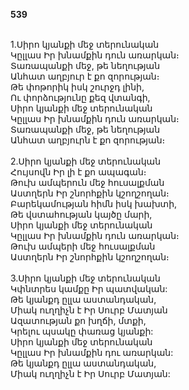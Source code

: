 **539**

\
1.Սիրո կյանքի մեջ տերունական\
Կըլլաս Իր խնամքին դուն առարկան։\
Տառապանքի մեջ, թե նեղության\
Անհատ աղբյուր է քո զորության։\
Թե փոթորիկ իսկ շուրջդ լինի,\
Ու փորձությունը քեզ վտանգի,\
Սիրո կյանքի մեջ տերունական\
Կըլլաս Իր խնամքին դուն առարկան։\
Տառապանքի մեջ, թե նեղության\
Անհատ աղբյուրն է քո զորության։\
\
2.Սիրո կյանքի մեջ տերունական\
Հույսովն Իր լի է քո ապագան։\
Թուխ ամպերուն մեջ հուսալքման\
Աստղերն Իր շնորհքին կշողշողան։\
Բարեկամության հիմն իսկ խախտի,\
Թե վստահության կայծը մարի,\
Սիրո կյանքի մեջ տերունական\
Կըլլաս Իր խնամքին դուն առարկան։\
Թուխ ամպերի մեջ հուսալքման\
Աստղերն Իր շնորհքին կշողշողան։\
\
3.Սիրո կյանքի մեջ տերունական\
Կփնտրես կամքը Իր պատվական:\
Թե կյանքդ ըլլա աստանդական,\
Միակ ուղղիչն է Իր Սուրբ Մատյան\
Ազատության քո խղճի, մտքի,\
Կրելու պսակը փառաց կյանքի:\
Սիրո կյանքի մեջ տերունական\
Կըլլաս Իր խնամքին դու առարկան:\
Թե կյանքդ ըլլա աստանդական,\
Միակ ուղղիչն է Իր Սուրբ Մատյան:
